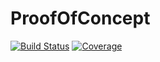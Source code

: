 # ProofOfConcept

[![Build Status](https://app.travis-ci.com/albert-oliver/ProofOfConcept.jl.svg?branch=main)](https://app.travis-ci.com/albert-oliver/ProofOfConcept.jl)
[![Coverage](https://codecov.io/gh/albert-oliver/ProofOfConcept.jl/branch/main/graph/badge.svg)](https://codecov.io/gh/albert-oliver/ProofOfConcept.jl)
